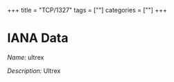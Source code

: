 +++
title = "TCP/1327"
tags = [""]
categories = [""]
+++

# IANA Data

_Name:_ ultrex

_Description:_ Ultrex

